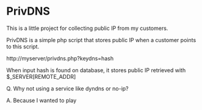 PrivDNS
=======
This is a little project for collecting public IP from my customers.

PrivDNS is a simple php script that stores public IP when a customer points to this script.

http://myserver/privdns.php?keydns=hash

When input hash is found on database, it stores public IP retrieved with $_SERVER[REMOTE_ADDR]


Q. Why not using a service like dyndns or no-ip?

A. Because I wanted to play
